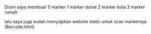 Disini saya membuar 5 marker
1 marker donat
2 marker bola
3 marker rumah

lalu saya juga sudah menyiapkan website static untuk scan markernya (Barcode.html)

